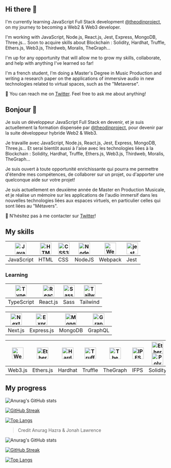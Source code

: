 ## Hi there 👋

I'm currently learning JavaScript Full Stack development [@theodinproject](https://www.theodinproject.com/paths/full-stack-javascript), on my journey to becoming a Web2 & Web3 developer.

I'm working with JavaScript, Node.js, React.js, Jest, Express, MongoDB, Three.js... Soon to acquire skills about Blockchain : Solidity, Hardhat, Truffle, Ethers.js, Web3.js, Thirdweb, Moralis, TheGraph...

I'm up for any opportunity that will allow me to grow my skills, collaborate, and help with anything I've learned so far!

I'm a french student, I'm doing a Master's Degree in Music Production and writing a research paper on the applications of immersive audio in new technologies related to virtual spaces, such as the "Metaverse".

💬 You can reach me on [Twitter](https://twitter.com/0xpolarzero). Feel free to ask me about anything!


## Bonjour 👋

Je suis un développeur JavaScript Full Stack en devenir, et je suis actuellement la formation dispensée par [@theodinproject](https://www.theodinproject.com/paths/full-stack-javascript), pour devenir par la suite développeur hybride Web2 & Web3.

Je travaille avec JavaScript, Node.js, React.js, Jest, Express, MongoDB, Three.js... Et serai bientôt aussi à l'aise avec les technologies liées à la Blockchain : Solidity, Hardhat, Truffle, Ethers.js, Web3.js, Thirdweb, Moralis, TheGraph...

Je suis ouvert à toute opportunité enrichissante qui pourra me permettre d'étendre mes compétences, de collaborer sur un projet, ou d'apporter une quelconque aide sur votre projet!

Je suis actuellement en deuxième année de Master en Production Musicale, et je réalise un mémoire sur les applications de l'audio immersif dans les nouvelles technologies liées aux espaces virtuels, en particulier celles qui sont liées au "Métavers".

💬 N'hésitez pas à me contacter sur [Twitter](https://twitter.com/0xpolarzero)!

## My skills

| <a href="https://developer.mozilla.org/en-US/docs/Web/JavaScript" target="_blank" rel="noreferrer"><img src="https://raw.githubusercontent.com/danielcranney/readme-generator/main/public/icons/skills/javascript-colored.svg" width="36" height="36" alt="Javascript" /></a> | <a href="https://developer.mozilla.org/en-US/docs/Glossary/HTML5" target="_blank" rel="noreferrer"><img src="https://raw.githubusercontent.com/danielcranney/readme-generator/main/public/icons/skills/html5-colored.svg" width="36" height="36" alt="HTML5" /></a> | <a href="https://www.w3.org/TR/CSS/#css" target="_blank" rel="noreferrer"><img src="https://raw.githubusercontent.com/danielcranney/readme-generator/main/public/icons/skills/css3-colored.svg" width="36" height="36" alt="CSS3" /></a> | <a href="https://nodejs.org/en/" target="_blank" rel="noreferrer"><img src="https://raw.githubusercontent.com/danielcranney/readme-generator/main/public/icons/skills/nodejs-colored.svg" width="36" height="36" alt="NodeJS" /></a> | <a href="https://webpack.js.org/" target="_blank" rel="noreferrer"><img src="https://raw.githubusercontent.com/danielcranney/readme-generator/main/public/icons/skills/webpack-colored.svg" width="36" height="36" alt="Webpack" /></a> | <a href="https://jestjs.io" target="_blank" rel="noreferrer"> <img src="https://www.vectorlogo.zone/logos/jestjsio/jestjsio-icon.svg" alt="jest" width="36" height="36"/></a> |
|---|---|---|---|---|---|
| JavaScript | HTML | CSS | NodeJS | Webpack | Jest |


### Learning

| <a href="https://www.typescriptlang.org/" target="_blank" rel="noreferrer"><img src="https://raw.githubusercontent.com/danielcranney/readme-generator/main/public/icons/skills/typescript-colored.svg" width="36" height="36" alt="Typescript" /></a> | <a href="https://reactjs.org/" target="_blank" rel="noreferrer"><img src="https://raw.githubusercontent.com/danielcranney/readme-generator/main/public/icons/skills/react-colored.svg" width="36" height="36" alt="React" /></a> | <a href="https://sass-lang.com/" target="_blank" rel="noreferrer"><img src="https://raw.githubusercontent.com/danielcranney/readme-generator/main/public/icons/skills/sass-colored.svg" width="36" height="36" alt="Sass" /></a> | <a href="https://tailwindcss.com/" target="_blank" rel="noreferrer"><img src="https://raw.githubusercontent.com/danielcranney/readme-generator/main/public/icons/skills/tailwindcss-colored.svg" width="36" height="36" alt="TailwindCSS" /></a> |
|---|---|---|---|
| TypeScript | React.js | Sass | Tailwind |

| <a href="https://nextjs.org/docs" target="_blank" rel="noreferrer"><img src="https://raw.githubusercontent.com/danielcranney/readme-generator/main/public/icons/skills/nextjs-colored.svg" width="36" height="36" alt="NextJs" /></a> | <a href="https://expressjs.com/" target="_blank" rel="noreferrer"><img src="https://raw.githubusercontent.com/danielcranney/readme-generator/main/public/icons/skills/express-colored.svg" width="36" height="36" alt="Express" /></a> | <a href="https://www.mongodb.com/" target="_blank" rel="noreferrer"><img src="https://raw.githubusercontent.com/danielcranney/readme-generator/main/public/icons/skills/mongodb-colored.svg" width="36" height="36" alt="MongoDB" /></a> | <a href="https://graphql.org/" target="_blank" rel="noreferrer"><img src="https://raw.githubusercontent.com/danielcranney/readme-generator/main/public/icons/skills/graphql-colored.svg" width="36" height="36" alt="GraphQL" /></a> |
|---|---|---|---|
| Next.js | Express.js | MongoDB | GraphQL |

| <a href="https://web3js.readthedocs.io/en/v1.7.1/#" target="_blank" rel="noreferrer"><img src="https://raw.githubusercontent.com/danielcranney/readme-generator/main/public/icons/skills/web3js-colored.svg" width="36" height="36" alt="Web3Js" /></a> | <a href="https://ethers.io" target="_blank" rel="noreferrer"><img src="https://raw.githubusercontent.com/danielcranney/readme-generator/main/public/icons/skills/ethers-colored.svg" width="36" height="36" alt="Ethers" /></a> | <a href="https://hardhat.org/" target="_blank" rel="noreferrer"><img src="https://raw.githubusercontent.com/danielcranney/readme-generator/main/public/icons/skills/hardhat-colored.svg" width="36" height="36" alt="Hardhat" /></a> | <a href="https://trufflesuite.com" target="_blank" rel="noreferrer"><img src="https://raw.githubusercontent.com/danielcranney/readme-generator/main/public/icons/skills/truffle-colored.svg" width="36" height="36" alt="Truffle" /></a> | <a href="https://thegraph.com/en/" target="_blank" rel="noreferrer"><img src="https://raw.githubusercontent.com/danielcranney/readme-generator/main/public/icons/skills/the-graph-colored.svg" width="36" height="36" alt="The Graph" /></a> | <a href="https://ipfs.io/" target="_blank" rel="noreferrer"><img src="https://raw.githubusercontent.com/danielcranney/readme-generator/main/public/icons/skills/ipfs-colored.svg" width="36" height="36" alt="IPFS" /></a> | <a href="https://ethereum.org/en/" target="_blank" rel="noreferrer"><img src="https://raw.githubusercontent.com/danielcranney/readme-generator/main/public/icons/skills/ethereum-colored.svg" width="36" height="36" alt="Ethereum" /></a><a href="https://polygon.technology/" target="_blank" rel="noreferrer"><img src="https://raw.githubusercontent.com/danielcranney/readme-generator/main/public/icons/skills/polygon-colored.svg" width="36" height="36" alt="Polygon" /></a>
|---|---|---|---|---|---|---|
| Web3.js | Ethers.js | Hardhat | Truffle | TheGraph | IFPS | Solidity |

## My progress

![Anurag's GitHub stats](https://github-readme-stats.vercel.app/api?username=polar0&show_icons=true&theme=midnight-purple&hide_border=true)

[![GitHub Streak](https://github-readme-streak-stats.herokuapp.com?user=polar0&theme=midnight-purple&hide_border=true&date_format=M%20j%5B%2C%20Y%5D)](https://git.io/streak-stats)

[![Top Langs](https://github-readme-stats.vercel.app/api/top-langs/?username=polar0&layout=compact&theme=midnight-purple&hide_border=true)](https://github.com/anuraghazra/github-readme-stats)

> Credit Anurag Hazra & Jonah Lawrence


![Anurag's GitHub stats](https://github-readme-stats.vercel.app/api?username=polar0&show_icons=true&theme=highcontrast&hide_border=true&title_color=fbaf00&icon_color=fbaf00)

[![GitHub Streak](https://github-readme-streak-stats.herokuapp.com?user=polar0&theme=highcontrast&hide_border=true&date_format=M%20j%5B%2C%20Y%5D&fire=FBAF00&currStreakLabel=FBAF00&sideNums=FBAF00&ring=FBAF00)](https://git.io/streak-stats)

[![Top Langs](https://github-readme-stats.vercel.app/api/top-langs/?username=polar0&layout=compact&theme=highcontrast&hide_border=true)](https://github.com/anuraghazra/github-readme-stats)


